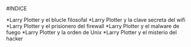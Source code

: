 #INDICE

*Larry Plotter y el blucle filosofal
*Larry Plotter y la clave secreta del wifi
*Larry Plotter y el prisionero del firewall
*Larry Plotter y el malware de fuego
*Larry Plotter y la orden de Unix
*Larry Plotter y el misterio del hacker
